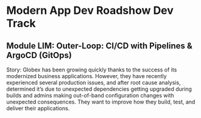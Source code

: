 # Modern App Dev Roadshow Dev Track

## Module LIM: Outer-Loop: CI/CD with Pipelines & ArgoCD (GitOps)

Story: Globex has been growing quickly thanks to the success of its modernized business applications. However, they have recently experienced several production issues, and after root cause analysis, determined it’s due to unexpected dependencies getting upgraded during builds and admins making out-of-band configuration changes with unexpected consequences. They want to improve how they build, test, and deliver their applications.